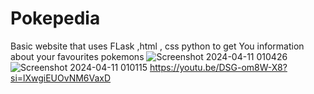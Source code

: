 # Pokepedia
Basic website that uses FLask ,html , css python to get You  information about your favourites pokemons
![Screenshot 2024-04-11 010426](https://github.com/akankshabhagat/Pokepedia/assets/72538635/e71496eb-85fe-4778-ae95-6332641fe11f)
![Screenshot 2024-04-11 010115](https://github.com/akankshabhagat/Pokepedia/assets/72538635/f4040bed-e151-4f96-a707-939925a25a49)
https://youtu.be/DSG-om8W-X8?si=lXwgiEUOvNM6VaxD
